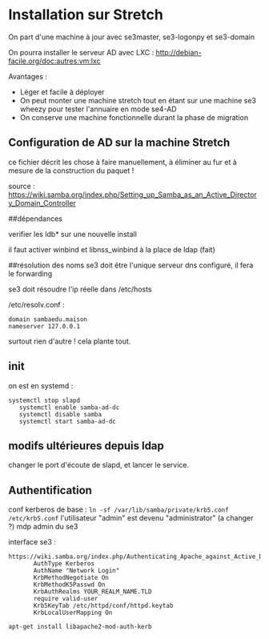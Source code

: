 # Installation sur Stretch
On part d'une machine à jour avec se3master, se3-logonpy et se3-domain

On pourra installer le serveur AD avec LXC :
http://debian-facile.org/doc:autres:vm:lxc

Avantages : 
* Léger et facile à déployer 
* On peut monter une machine stretch tout en étant sur une machine se3 wheezy pour tester l'annuaire en mode se4-AD
* On conserve une machine fonctionnelle durant la phase de migration 


## Configuration de AD sur la machine Stretch
ce fichier décrit les chose à faire manuellement, à éliminer au fur et à mesure de la construction du paquet !

source : 
https://wiki.samba.org/index.php/Setting_up_Samba_as_an_Active_Directory_Domain_Controller

##dépendances

verifier les ldb* sur une nouvelle install

il faut activer winbind et libnss_winbind à la place de ldap (fait)

##résolution des noms
se3 doit être l'unique serveur dns configuré, il fera le forwarding

se3 doit résoudre l'ip réelle dans /etc/hosts

/etc/resolv.conf : 
```
domain sambaedu.maison
nameserver 127.0.0.1
```
surtout rien d'autre ! cela plante tout.

## init
on est en systemd : 

```
systemctl stop slapd
   systemctl enable samba-ad-dc
   systemctl disable samba
   systemctl start samba-ad-dc
```
## modifs ultérieures depuis ldap
changer le port d'écoute de slapd, et lancer le service.

## Authentification
conf kerberos de base : `ln -sf /var/lib/samba/private/krb5.conf /etc/krb5.conf`
l'utilisateur "admin" est devenu "administrator"  (a changer ?) mdp admin du se3

interface se3 :

```
https://wiki.samba.org/index.php/Authenticating_Apache_against_Active_Directory
       AuthType Kerberos
       AuthName "Network Login"
       KrbMethodNegotiate On
       KrbMethodK5Passwd On
       KrbAuthRealms YOUR_REALM_NAME.TLD
       require valid-user
       Krb5KeyTab /etc/httpd/conf/httpd.keytab
       KrbLocalUserMapping On

apt-get install libapache2-mod-auth-kerb
```
